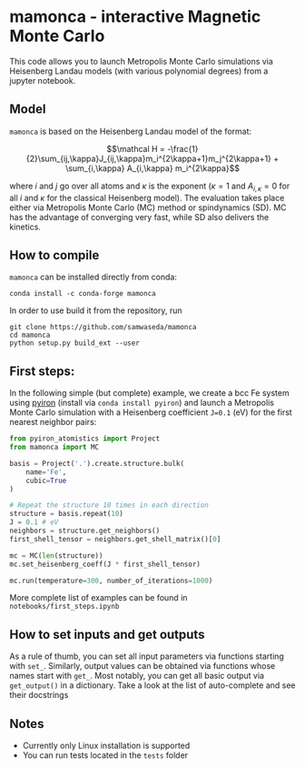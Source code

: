 # mamonca - interactive Magnetic Monte Carlo

This code allows you to launch Metropolis Monte Carlo simulations via Heisenberg Landau models (with various polynomial degrees) from a jupyter notebook.

## Model

`mamonca` is based on the Heisenberg Landau model of the format:

$$\mathcal H = -\frac{1}{2}\sum_{ij,\kappa}J_{ij,\kappa}m_i^{2\kappa+1}m_j^{2\kappa+1} + \sum_{i,\kappa} A_{i,\kappa} m_i^{2\kappa}$$

where $i$ and $j$ go over all atoms and $\kappa$ is the exponent ($\kappa=1$ and $A_{i,\kappa}=0$ for all $i$ and $\kappa$ for the classical Heisenberg model). The evaluation takes place either via Metropolis Monte Carlo (MC) method or spindynamics (SD). MC has the advantage of converging very fast, while SD also delivers the kinetics.

## How to compile

`mamonca` can be installed directly from conda:

```
conda install -c conda-forge mamonca
```
In order to use build it from the repository, run
```
git clone https://github.com/samwaseda/mamonca
cd mamonca
python setup.py build_ext --user
```

## First steps:

In the following simple (but complete) example, we create a bcc Fe system using [pyiron](http://github.com/pyiron/pyiron) (install via `conda install pyiron`) and launch a Metropolis Monte Carlo simulation with a Heisenberg coefficient `J=0.1` (eV) for the first nearest neighbor pairs:

```python
from pyiron_atomistics import Project
from mamonca import MC

basis = Project('.').create.structure.bulk(
    name='Fe',
    cubic=True
)

# Repeat the structure 10 times in each direction
structure = basis.repeat(10)
J = 0.1 # eV
neighbors = structure.get_neighbors()
first_shell_tensor = neighbors.get_shell_matrix()[0]

mc = MC(len(structure))
mc.set_heisenberg_coeff(J * first_shell_tensor)

mc.run(temperature=300, number_of_iterations=1000)
```

More complete list of examples can be found in `notebooks/first_steps.ipynb`

## How to set inputs and get outputs

As a rule of thumb, you can set all input parameters via functions starting with `set_`. Similarly, output values can be obtained via functions whose names start with `get_`. Most notably, you can get all basic output via `get_output()` in a dictionary. Take a look at the list of auto-complete and see their docstrings

## Notes

- Currently only Linux installation is supported
- You can run tests located in the `tests` folder
